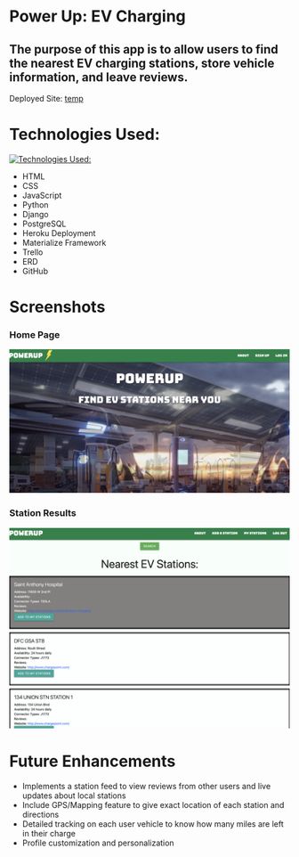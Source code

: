 # Power Up: EV Charging
## The purpose of this app is to allow users to find the nearest EV charging stations, store vehicle information, and leave reviews. 

Deployed Site: [temp](https://powerup.herokuapp.com/) 

# Technologies Used: 
[![Technologies Used:](https://skillicons.dev/icons?i=js,html,css,python,django,heroku,postgres&theme=dark)](https://skillicons.dev)
* HTML
* CSS
* JavaScript
* Python
* Django
* PostgreSQL
* Heroku Deployment
* Materialize Framework
* Trello
* ERD
* GitHub

# Screenshots
### Home Page
![Home Page](main_app/screenshots/home.png)
### Station Results
![Station Results](main_app/screenshots/stations.png)

# Future Enhancements
* Implements a station feed to view reviews from other users and live updates about local stations
* Include GPS/Mapping feature to give exact location of each station and directions
* Detailed tracking on each user vehicle to know how many miles are left in their charge
* Profile customization and personalization

